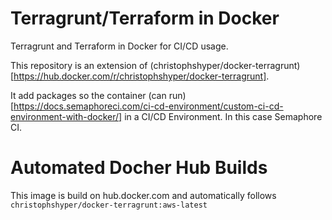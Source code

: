 # Terragrunt/Terraform in Docker

Terragrunt and Terraform in Docker for CI/CD usage.

This repository is an extension of (christophshyper/docker-terragrunt)[https://hub.docker.com/r/christophshyper/docker-terragrunt].

It add packages so the container (can run)[https://docs.semaphoreci.com/ci-cd-environment/custom-ci-cd-environment-with-docker/] in a CI/CD Environment. In this case Semaphore CI.

# Automated Docher Hub Builds 

This image is build on hub.docker.com and automatically follows `christophshyper/docker-terragrunt:aws-latest`
